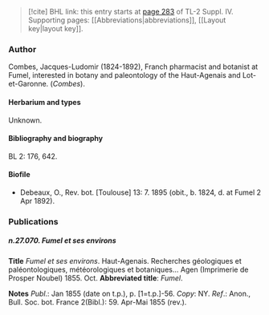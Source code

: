 > [!cite] BHL link: this entry starts at [page 283](https://www.biodiversitylibrary.org/item/103860#page/293/mode/1up) of TL-2 Suppl. IV.
> Supporting pages: [[Abbreviations|abbreviations]], [[Layout key|layout key]].

### Author

Combes, Jacques-Ludomir (1824-1892), Franch pharmacist and botanist at Fumel, interested in botany and paleontology of the Haut-Agenais and Lot-et-Garonne. (*Combes*).

#### Herbarium and types

Unknown.

#### Bibliography and biography

BL 2: 176, 642.

#### Biofile

- Debeaux, O., Rev. bot. \[Toulouse\] 13: 7. 1895 (obit., b. 1824, d. at Fumel 2 Apr 1892).

### Publications

##### n.27.070. Fumel et ses environs

**Title**
*Fumel et ses environs*. Haut-Agenais. Recherches géologiques et paléontologiques, météorologiques et botaniques... Agen (Imprimerie de Prosper Noubel) 1855. Oct.
**Abbreviated title**: *Fumel*.

**Notes**
*Publ*.: Jan 1855 (date on t.p.), p. \[1=t.p.\]-56. *Copy*: NY.
*Ref*.: Anon., Bull. Soc. bot. France 2(Bibl.): 59. Apr-Mai 1855 (rev.).

